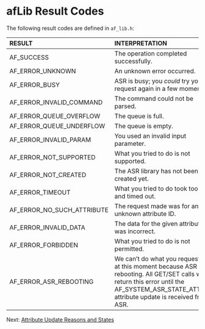 # afLib Result Codes

The following result codes are defined in `af_lib.h`:

| RESULT                     | INTERPRETATION                                               |
| :------------------------- | :----------------------------------------------------------- |
| AF_SUCCESS                 | The operation completed successfully.                        |
| AF_ERROR_UNKNOWN           | An unknown error occurred.                                   |
| AF_ERROR_BUSY              | ASR is busy; you *could* try your request again in a few moments. |
| AF_ERROR_INVALID_COMMAND   | The command could not be parsed.                             |
| AF_ERROR_QUEUE_OVERFLOW    | The queue is full.                                           |
| AF_ERROR_QUEUE_UNDERFLOW   | The queue is empty.                                          |
| AF_ERROR_INVALID_PARAM     | You used an invalid input parameter.                         |
| AF_ERROR_NOT_SUPPORTED     | What you tried to do is not supported.                       |
| AF_ERROR_NOT_CREATED       | The ASR library has not been created yet.                    |
| AF_ERROR_TIMEOUT           | What you tried to do took too long and timed out.            |
| AF_ERROR_NO_SUCH_ATTRIBUTE | The request made was for an unknown attribute ID.            |
| AF_ERROR_INVALID_DATA      | The data for the given attribute was incorrect.              |
| AF_ERROR_FORBIDDEN         | What you tried to do is not permitted.                       |
| AF_ERROR_ASR_REBOOTING     | We can’t do what you requested at this moment because ASR is rebooting. All GET/SET calls will return this error until the AF_SYSTEM_ASR_STATE_ATTR_ID attribute update is received from ASR. |

 Next: [Attribute Update Reasons and States](/PeripheralUpdates)